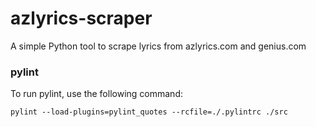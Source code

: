 # azlyrics-scraper
A simple Python tool to scrape lyrics from azlyrics.com and genius.com

### pylint
To run pylint, use the following command:

```
pylint --load-plugins=pylint_quotes --rcfile=./.pylintrc ./src
```